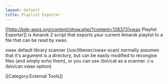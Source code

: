 ```yaml
---
layout: default
title: Playlist Exporter
---
```

[[http://kde-apps.org/content/show.php/?content=128373|xwax Playlist Exporter]] is Amarok 2 script that exports your current Amarok playlist to a file that can be read by xwax.

xwax default library scanner (/usr/libexec/xwax-scan) normally assumes that it's argument is a directory, but can be easily modified to recongise files (and simply echo them), or you can use /bin/cat as a scanner. (-s /bin/can xwax option)

[[Category:External Tools]]
